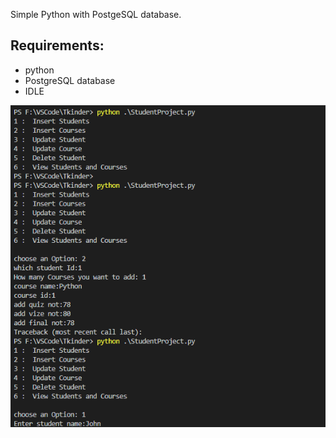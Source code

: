 Simple Python with PostgeSQL database.

## Requirements:
- python
- PostgreSQL database
- IDLE



![python](https://github.com/KayseMca/Projects/blob/master/Python/pytho.png) 
